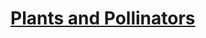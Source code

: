 # [Plants and Pollinators](https://education.lego.com/en-us/lessons/wedo-2-science/plants-and-pollinators)
